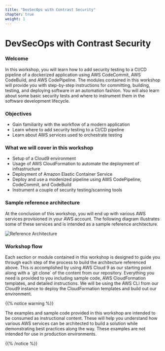 ```yaml
---
title: "DevSecOps with Contrast Security"
chapter: true
weight: 1
---
```


# DevSecOps with Contrast Security

### Welcome

<p style='text-align: left;'>
    In this workshop, you will learn how to add security testing to a CI/CD pipeline of a dockerized application using AWS CodeCommit, AWS CodeBuild, and AWS CodePipeline. The modules contained in this workshop will provide you with step-by-step instructions for committing, building, testing, and deploying software in an automation fashion. You will also learn about some basic security tests and where to instrument them in the software development lifecycle. 
</p>

### Objectives
- Gain familiarity with the workflow of a modern application
- Learn where to add security testing to a CI/CD pipeline
- Learn about AWS services used to orchestrate testing 

### What we will cover in this workshop
- Setup of a Cloud9 environment
- Usage of AWS CloudFormation to automate the deployment of infrastructure
- Deployment of Amazon Elastic Container Service
- Deploy and use a modenized pipeline using AWS CodePipeline, CodeCommit, and CodeBuild 
- Instrument a couple of security testing/scanning tools

### Sample reference architecture

<p style='text-align: left;'>
    At the conclusion of this workshop, you will end up with various AWS services provisioned in your AWS account. The following diagram illustrates some of these services and is intended as a sample reference architecture.
</p>

![Reference Architecture](/images/aws-pipeline.png)

### Workshop flow

<p style='text-align: left;'>
    Each section or module contained in this workshop is designed to guide you through each step of the process to build the architecture referenced above. This is accomplished by using AWS Cloud 9 as our starting point along with a `git clone` of the content from our repository. Everything you need is provided to you including sample code, AWS CloudFormation templates, and detailed instructions. We will be using the AWS CLI from our Cloud9 instance to deploy the CloudFormation templates and build out our environment. 
</p>


{{% notice warning %}}
<p style='text-align: left;'>
The examples and sample code provided in this workshop are intended to be consumed as instructional content. These will help you understand how various AWS services can be architected to build a solution while demonstrating best practices along the way. These examples are not intended for use in production environments.
</p>
{{% /notice %}}